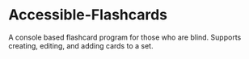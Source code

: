 # Accessible-Flashcards
A console based flashcard program for those who are blind. Supports creating, editing, and adding cards to a set.
